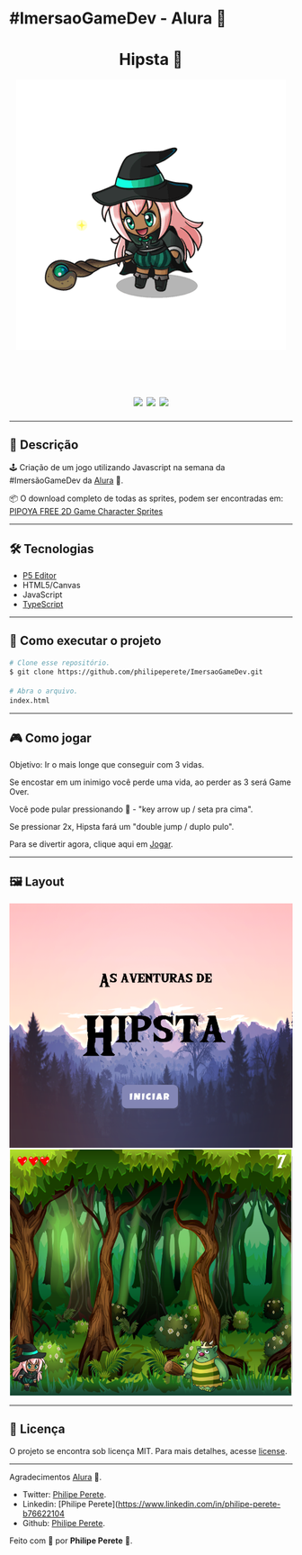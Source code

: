# #ImersaoGameDev - Alura 💜

<h1 align="center">Hipsta 🔮</h1>
<p align="center"><img src="/imagens/personagem/witch.gif"></p> 
  <br>
<h1 align="center">
  <img src="https://img.shields.io/github/repo-size/philipeperete/ImersaoGameDev"> 
  <img src="https://img.shields.io/github/last-commit/philipeperete/ImersaoGameDev"> 
  <img src="https://img.shields.io/github/license/philipeperete/ImersaoGameDev">
</h1>

_________

## 🔖 Descrição 

🕹️ Criação de um jogo utilizando Javascript na semana da #ImersãoGameDev da [Alura][alura] 💜.

📦 O download completo de todas as sprites, podem ser encontradas em: [PIPOYA FREE 2D Game Character Sprites](https://pipoya.itch.io/pipoya-free-2d-game-character-sprites)

_________

## 🛠 Tecnologias

- [P5 Editor](https://editor.p5js.org/)
- HTML5/Canvas
- JavaScript
- [TypeScript][typescript]

_________

## 🚀 Como executar o projeto

```bash
# Clone esse repositório.
$ git clone https://github.com/philipeperete/ImersaoGameDev.git

# Abra o arquivo.
index.html
```

_________

## 🎮 Como jogar

Objetivo: Ir o mais longe que conseguir com 3 vidas.

Se encostar em um inimigo você perde uma vida, ao perder as 3 será Game Over.

Você pode pular pressionando 🔼 - "key arrow up / seta pra cima".

Se pressionar 2x, Hipsta fará um "double jump / duplo pulo".

Para se divertir agora, clique aqui em [Jogar](https://philipeperete.github.io/ImersaoGameDev/index.html).

_________

## 🖼 Layout

![Layout Witch Game](/imagens/personagem/layout.PNG)
![Layout Witch Game](/imagens/personagem/layout2.PNG)

_________

## 📝 Licença

O projeto se encontra sob licença MIT. 
Para mais detalhes, acesse [license](LICENSE).

_________

Agradecimentos [Alura][alura] 💜.

* Twitter: [Philipe Perete](https://twitter.com/PhilipePerete).
* Linkedin: [Philipe Perete](https://www.linkedin.com/in/philipe-perete-b76622104
* Github: [Philipe Perete](https://github.com/philipeperete).

Feito com 💙 por **Philipe Perete** 👻.

[alura]: https://www.alura.com.br/
[typescript]: https://www.typescriptlang.org/
